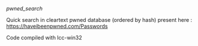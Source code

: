 *pwned_search*

Quick search in cleartext pwned database (ordered by hash) present here :
https://haveibeenpwned.com/Passwords

Code compiled with lcc-win32

